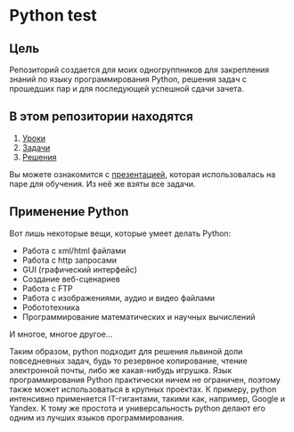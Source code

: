 # Python test

## Цель

Репозиторий создается для моих одногруппников для закрепления знаний по языку программирования Python, решения задач с прошедших пар и для последующей успешной сдачи зачета.

## В этом репозитории находятся

1. [Уроки](https://github.com/diasvixub/python-test/blob/main/lessons.md)
2. [Задачи]()
3. [Решения]()

Вы можете ознакомится с [презентацией](https://github.com/diasvixub/python-test/blob/main/Презентация.ppt), которая использовалась на паре для обучения. Из неё же взяты все задачи.

## Применение Python

Вот лишь некоторые вещи, которые умеет делать Python:

- Работа с xml/html файлами
- Работа с http запросами
- GUI (графический интерфейс)
- Создание веб-сценариев
- Работа с FTP
- Работа с изображениями, аудио и видео файлами
- Робототехника
- Программирование математических и научных вычислений

И многое, многое другое...

Таким образом, python подходит для решения львиной доли повседневных задач, будь то резервное копирование, чтение электронной почты, либо же какая-нибудь игрушка. Язык программирования Python практически ничем не ограничен, поэтому также может использоваться в крупных проектах. К примеру, python интенсивно применяется IT-гигантами, такими как, например, Google и Yandex. К тому же простота и универсальность python делают его одним из лучших языков программирования.
